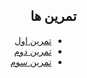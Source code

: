 <div dir="rtl">  

## تمرین ها
- [تمرین اول](https://alijany.github.io/Internet-Engineering-Course/assignment-1/public/)
- [تمرین دوم](https://intense-ridge-85916.herokuapp.com/)
- [تمرین سوم](https://alijany.github.io/Internet-Engineering-Course/assignment-3/public/)